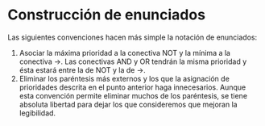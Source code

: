 # Construcción de enunciados

Las siguientes convenciones hacen más simple la notación de enunciados:

1. Asociar la máxima prioridad a la conectiva NOT y la mínima a la conectiva ->. Las conectivas AND y OR tendrán la misma prioridad y ésta estará entre la de NOT y la de ->.
2. Eliminar los paréntesis más externos y los que la asignación de prioridades descrita en el punto anterior haga innecesarios. Aunque esta convención permite eliminar muchos de los paréntesis, se tiene absoluta libertad para dejar los que consideremos que mejoran la legibilidad.
   
   